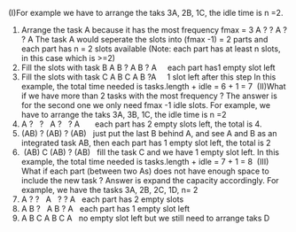 (I)For example we have to arrange the taks 3A, 2B, 1C, the idle time is n =2.
1. Arrange the task A because it has the most frequency fmax = 3
A ? ? A ? ? A
The task A would seperate the slots into (fmax -1) = 2 parts and each part has n = 2 slots available (Note: each part has at least n slots, in this case which is >=2)
2. Fill the slots with task B
A B ? A B ? A     each part has1 empty slot left
3. Fill the slots with task C
A B C A B ?A      1 slot left after this step
In this example, the total time needed is tasks.length + idle = 6 + 1 = 7
​
(II)What if we have more than 2 tasks with the most frequency ? The answer is for the second one we only need fmax -1 idle slots. For example, we have to arrange the taks 3A, 3B, 1C, the idle time is n =2
1. A  ?   ?   A  ?   ?  A       each part has 2 empty slots left, the total is 4.
2. (AB)  ?  (AB)  ?  (AB)   just put the last B behind A, and see A and B as an integrated task AB, then each part has 1 empty slot left, the total is 2
3.  (AB)  C  (AB) ?  (AB)   fill the task C and we have 1 empty slot left.
In this example, the total time needed is tasks.length + idle = 7 + 1 = 8
​
(III) What if each part (between two As) does not have enough space to include the new task ?  Answer is expand the capacity accordingly.
For example, we have the tasks 3A, 2B, 2C, 1D, n= 2
1. A  ?  ?   A   ?  ?  A   each part has 2 empty slots
2. A  B  ?   A  B  ?  A   each part has 1 empty slot left
3. A  B  C  A  B  C  A   no empty slot left but we still need to arrange taks D